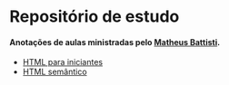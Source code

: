 # Repositório de estudo
#### Anotações de aulas ministradas pelo [Matheus Battisti](https://github.com/matheusbattisti).

- [HTML para iniciantes](/html-para-iniciantes/README.md)
- [HTML semântico](/html-semantico/README.md)